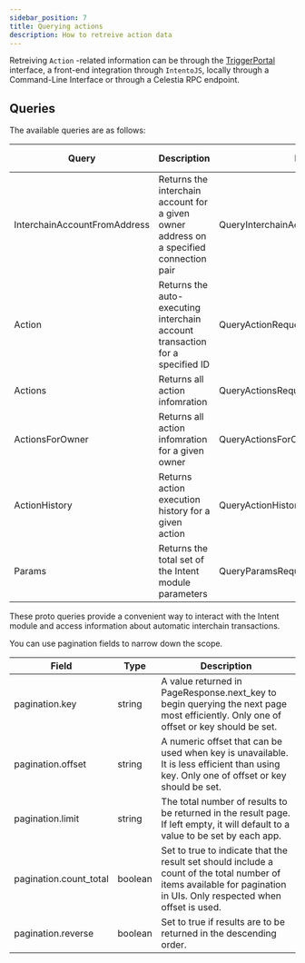 ```yaml
---
sidebar_position: 7
title: Querying actions
description: How to retreive action data
---
```


Retreiving `Action` -related information can be through the [TriggerPortal](https://triggerportal.zone) interface, a front-end integration through `IntentoJS`, locally through a Command-Line Interface or through a Celestia RPC endpoint.

<!--
Here's an RPC endpoint: [openrpc.intento.zone](https://openrpc.intento.zone).
A list of RPC endpoints is to-be added. -->

## Queries

The available queries are as follows:

| Query                        | Description                                                                             | Parameter                                | Returns                                   | HTTP Method | Endpoint                                          |
| ---------------------------- | --------------------------------------------------------------------------------------- | ---------------------------------------- | ----------------------------------------- | ----------- | ------------------------------------------------- |
| InterchainAccountFromAddress | Returns the interchain account for a given owner address on a specified connection pair | QueryInterchainAccountFromAddressRequest | QueryInterchainAccountFromAddressResponse | GET         | /intento/intent/v1beta1/address-to-ica            |
| Action                       | Returns the auto-executing interchain account transaction for a specified ID            | QueryActionRequest                       | QueryActionResponse                       | GET         | /intento/intent/v1beta1/action/{id}               |
| Actions                      | Returns all action infomration                                                          | QueryActionsRequest                      | QueryActionsResponse                      | GET         | /intento/intent/v1beta1/actions                   |
| ActionsForOwner              | Returns all action infomration for a given owner                                        | QueryActionsForOwnerRequest              | QueryActionsForOwnerResponse              | GET         | /intento/intent/v1beta1/actions-for-owner/{owner} |
| ActionHistory                | Returns action execution history for a given action                                     | QueryActionHistoryRequest                | QueryActionHistoryResponse                | GET         | /intento/intent/v1beta1/actions-history           |
| Params                       | Returns the total set of the Intent module parameters                                   | QueryParamsRequest                       | QueryParamsResponse                       | GET         | /intento/intent/v1beta1/params                    |

These proto queries provide a convenient way to interact with the Intent module and access information about automatic interchain transactions.

You can use pagination fields to narrow down the scope.

| Field                  | Type    | Description                                                                                                                                                          |
| ---------------------- | ------- | -------------------------------------------------------------------------------------------------------------------------------------------------------------------- |
| pagination.key         | string  | A value returned in PageResponse.next_key to begin querying the next page most efficiently. Only one of offset or key should be set.                                 |
| pagination.offset      | string  | A numeric offset that can be used when key is unavailable. It is less efficient than using key. Only one of offset or key should be set.                             |
| pagination.limit       | string  | The total number of results to be returned in the result page. If left empty, it will default to a value to be set by each app.                                      |
| pagination.count_total | boolean | Set to true to indicate that the result set should include a count of the total number of items available for pagination in UIs. Only respected when offset is used. |
| pagination.reverse     | boolean | Set to true if results are to be returned in the descending order.                                                                                                   |
